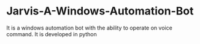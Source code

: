 # Jarvis-A-Windows-Automation-Bot
It is a windows automation bot with the ability to operate on voice command.
It is developed in python
